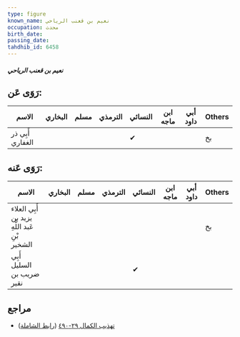 ```yaml
---
type: figure
known_name: نعيم بن قعنب الرياحي
occupation: محدث
birth_date:
passing_date:
tahdhib_id: 6458
---
```

##### نعيم بن قعنب الرياحي

## رَوَى عَن:
| الاسم            | البخاري | مسلم | الترمذي | النسائي | ابن ماجه | أبي داود | Others |
| ---------------- | ------- | ---- | ------- | ------- | -------- | -------- | ------ |
| أَبِي ذر الغفاري |         |      |         | ✔       |          |          | بخ     |
## رَوَى عَنه:
| الاسم                                         | البخاري | مسلم | الترمذي | النسائي | ابن ماجه | أبي داود | Others |
| --------------------------------------------- | ------- | ---- | ------- | ------- | -------- | -------- | ------ |
| أَبِي العلاء يزيد بن عَبد اللَّهِ بْنِ الشخير |         |      |         |         |          |          | بخ     |
| أَبِي السليل ضريب بن نقير                     |         |      |         | ✔       |          |          |        |
## مراجع
- [تهذيب الكمال ٢٩-٤٩٠](obsidian://open?vault=Tahdhib-al-Kamal&file=Figures/٦٤٥٨-نعيم%20بن%20قعنب%20الرياحي) ([رابط الشاملة](https://shamela.ws/book/3722/16061))